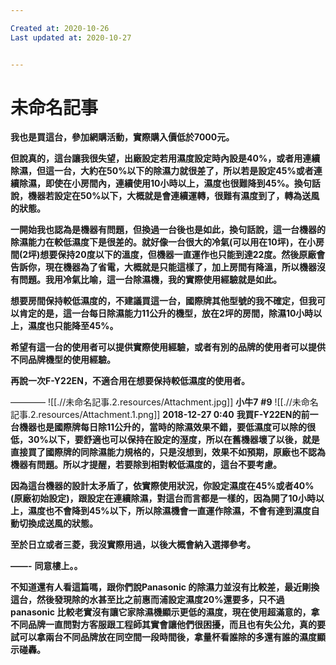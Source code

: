 ```yaml
---

Created at: 2020-10-26
Last updated at: 2020-10-27


---
```


# 未命名記事


**我也是買這台，參加網購活動，實際購入價低於7000元。**

**但說真的，這台讓我很失望，出廠設定若用濕度設定時內設是40%，或者用連續除濕，但這一台，大約在50%以下的除濕力就很差了，所以若是設定45%或者連續除濕，即使在小房間內，連續使用10小時以上，濕度也很難降到45%。換句話說，機器若設定在50%以下，大概就是會連續運轉，很難有濕度到了，轉為送風的狀態。**

**一開始我也認為是機器有問題，但換過一台後也是如此，換句話說，這一台機器的除濕能力在較低濕度下是很差的。就好像一台很大的冷氣(可以用在10坪)，在小房間(2坪)想要保持20度以下的溫度，但機器一直運作也只能到達22度。然後原廠會告訴你，現在機器為了省電，大概就是只能這樣了，加上房間有降溫，所以機器沒有問題。我用冷氣比喻，這一台除濕機，我的實際使用經驗就是如此。**

**想要房間保持較低濕度的，不建議買這一台，國際牌其他型號的我不確定，但我可以肯定的是，這一台每日除濕能力11公升的機型，放在2坪的房間，除濕10小時以上，濕度也只能降至45%。**

**希望有這一台的使用者可以提供實際使用經驗，或者有別的品牌的使用者可以提供不同品牌機型的使用經驗。**

**再說一次F-Y22EN，不適合用在想要保持較低濕度的使用者。**

————
![[.//未命名記事.2.resources/Attachment.jpg]]
**小牛7**
**#9** 
![[.//未命名記事.2.resources/Attachment.1.png]]
**2018-12-27 0:40**
**我買F-Y22EN的前一台機器也是國際牌每日除11公升的，當時的除濕效果不錯，要低濕度可以除的很低，30%以下，要舒適也可以保持在設定的溼度，所以在舊機器壞了以後，就是直接買了國際牌的同除濕能力規格的，只是沒想到，效果不如預期，原廠也不認為機器有問題。所以才提醒，若要除到相對較低濕度的，這台不要考慮。**

**因為這台機器的設計太矛盾了，依實際使用狀況，你設定濕度在45%或者40%(原廠初始設定)，跟設定在連續除濕，對這台而言都是一樣的，因為開了10小時以上，濕度也不會降到45%以下，所以除濕機會一直運作除濕，不會有達到濕度自動切換成送風的狀態。**

**至於日立或者三菱，我沒實際用過，以後大概會納入選擇參考。**

**——-**
**同意樓上。。**

**不知道還有人看這篇嗎，跟你們說Panasonic 的除濕力並沒有比較差，最近剛換這台，然後發現除的水甚至比之前惠而浦設定濕度20%還要多，只不過panasonic 比較老實沒有讓它家除濕機顯示更低的濕度，現在使用超滿意的，拿不同品牌一直問對方客服跟工程師其實會讓他們很困擾，而且也有失公允，真的要試可以拿兩台不同品牌放在同空間一段時間後，拿量杯看誰除的多還有誰的濕度顯示碰轟。**

